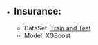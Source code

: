 - ## Insurance:
    - DataSet: [Train and Test](https://www.kaggle.com/competitions/playground-series-s4e12/data)
    - Model: XGBoost

